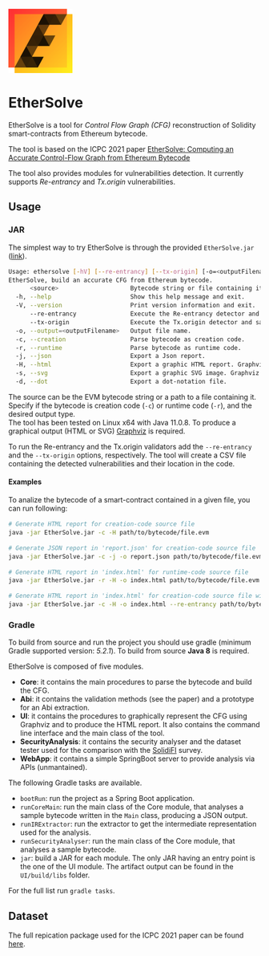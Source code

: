 <img src="https://github.com/SeUnivr/EtherSolve/blob/main/Logo/Logo.png" alt="EtherSolve logo" width="128px" height="128px"><br>
# EtherSolve

EtherSolve is a tool for *Control Flow Graph (CFG)* reconstruction of Solidity smart-contracts from Ethereum bytecode.

The tool is based on the ICPC 2021 paper [EtherSolve: Computing an Accurate Control-Flow Graph from Ethereum Bytecode](https://doi.org/10.1109/ICPC52881.2021.00021)

The tool also provides modules for vulnerabilities detection. It currently supports *Re-entrancy* and *Tx.origin* vulnerabilities.

## Usage

### JAR

The simplest way to try EtherSolve is through the provided `EtherSolve.jar` ([link](https://github.com/SeUnivr/EtherSolve/blob/tx-origin/artifact/EtherSolve.jar)).

```bash
Usage: ethersolve [-hV] [--re-entrancy] [--tx-origin] [-o=<outputFilename>] (-c | -r) (-j | -H | -s | -d) <source>
EtherSolve, build an accurate CFG from Ethereum bytecode.
      <source>                    Bytecode string or file containing it.
  -h, --help                      Show this help message and exit.
  -V, --version                   Print version information and exit.
      --re-entrancy               Execute the Re-entrancy detector and save output.
      --tx-origin                 Execute the Tx.origin detector and save output.
  -o, --output=<outputFilename>   Output file name.
  -c, --creation                  Parse bytecode as creation code.
  -r, --runtime                   Parse bytecode as runtime code.
  -j, --json                      Export a Json report.
  -H, --html                      Export a graphic HTML report. Graphviz is required!
  -s, --svg                       Export a graphic SVG image. Graphviz is required!
  -d, --dot                       Export a dot-notation file.
```

The source can be the EVM bytecode string or a path to a file containing it. Specify if the bytecode is creation code (`-c`) or runtime code (`-r`), and the desired output type. <br>
The tool has been tested on Linux x64 with Java 11.0.8. To produce a graphical output (HTML or SVG) [Graphviz](https://graphviz.org/) is required.

To run the Re-entrancy and the Tx.origin validators add the `--re-entrancy` and the `--tx-origin` options, respectively. The tool will create a CSV file containing the detected vulnerabilities and their location in the code.

#### Examples

To analize the bytecode of a smart-contract contained in a given file, you can run following:

```bash
# Generate HTML report for creation-code source file
java -jar EtherSolve.jar -c -H path/to/bytecode/file.evm
```

```bash
# Generate JSON report in 'report.json' for creation-code source file
java -jar EtherSolve.jar -c -j -o report.json path/to/bytecode/file.evm
```

```bash
# Generate HTML report in 'index.html' for runtime-code source file
java -jar EtherSolve.jar -r -H -o index.html path/to/bytecode/file.evm
```

```bash
# Generate HTML report in 'index.html' for creation-code source file with Re-entrancy detection analysis
java -jar EtherSolve.jar -c -H -o index.html --re-entrancy path/to/bytecode/file.evm
```

### Gradle

To build from source and run the project you should use gradle (minimum Gradle supported version: *5.2.1*). To build from source **Java 8** is required.

EtherSolve is composed of five modules.
- **Core**: it contains the main procedures to parse the bytecode and build the CFG.
- **Abi**: it contains the validation methods (see the paper) and a prototype for an Abi extraction.
- **UI**: it contains the procedures to graphically represent the CFG using Graphviz and to produce the HTML report. It also contains the command line interface and the main class of the tool.
- **SecurityAnalysis**: it contains the security analyser and the dataset tester used for the comparison with the [SolidiFI](https://arxiv.org/pdf/2005.11613.pdf) survey.
- **WebApp**: it contains a simple SpringBoot server to provide analysis via APIs (unmantained).

The following Gradle tasks are available.
- `bootRun`: run the project as a Spring Boot application.
- `runCoreMain`: run the main class of the Core module, that analyses a sample bytecode written in the `Main` class, producing a JSON output.
- `runIRExtractor`: run the extractor to get the intermediate representation used for the analysis.
- `runSecurityAnalyser`: run the main class of the Core module, that analyses a sample bytecode.
- `jar`: build a JAR for each module. The only JAR having an entry point is the one of the UI module. The artifact output can be found in the `UI/build/libs` folder.

For the full list run `gradle tasks`.

## Dataset

The full repication package used for the ICPC 2021 paper can be found [here](https://github.com/SeUniVr/EtherSolve_ICPC2021_ReplicationPackage).
